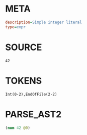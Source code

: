 # META
~~~ini
description=Simple integer literal
type=expr
~~~

# SOURCE
~~~roc
42
~~~

# TOKENS
~~~zig
Int(0-2),EndOfFile(2-2)
~~~

# PARSE_AST2
~~~clojure
(num 42 @0)

~~~
